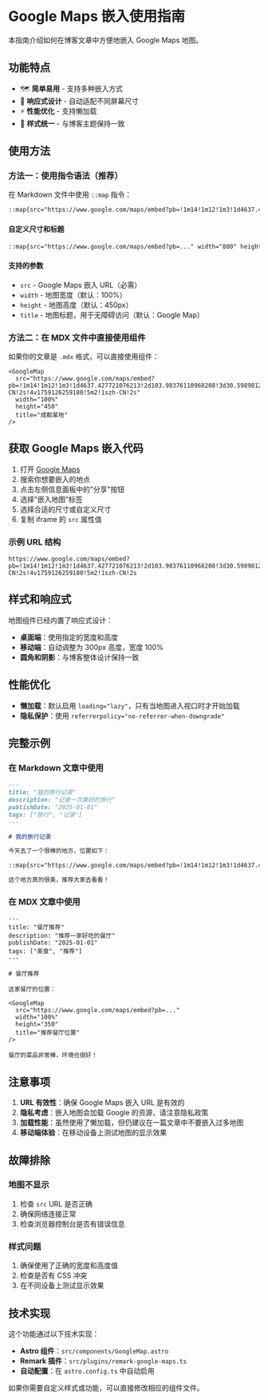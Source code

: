 # Google Maps 嵌入使用指南

本指南介绍如何在博客文章中方便地嵌入 Google Maps 地图。

## 功能特点

- 🗺️ **简单易用** - 支持多种嵌入方式
- 📱 **响应式设计** - 自动适配不同屏幕尺寸
- ⚡ **性能优化** - 支持懒加载
- 🎨 **样式统一** - 与博客主题保持一致

## 使用方法

### 方法一：使用指令语法（推荐）

在 Markdown 文件中使用 `::map` 指令：

```markdown
::map{src="https://www.google.com/maps/embed?pb=!1m14!1m12!1m3!1d4637.427721076213!2d103.98376110968208!3d30.59898122794867!2m3!1f0!2f0!3f0!3m2!1i1024!2i768!4f13.1!5e0!3m2!1szh-CN!2s!4v1759126259180!5m2!1szh-CN!2s"}
```

#### 自定义尺寸和标题

```markdown
::map{src="https://www.google.com/maps/embed?pb=..." width="800" height="400" title="我的位置"}
```

#### 支持的参数

- `src` - Google Maps 嵌入 URL（必需）
- `width` - 地图宽度（默认：100%）
- `height` - 地图高度（默认：450px）
- `title` - 地图标题，用于无障碍访问（默认：Google Map）

### 方法二：在 MDX 文件中直接使用组件

如果你的文章是 `.mdx` 格式，可以直接使用组件：

```mdx
<GoogleMap 
  src="https://www.google.com/maps/embed?pb=!1m14!1m12!1m3!1d4637.427721076213!2d103.98376110968208!3d30.59898122794867!2m3!1f0!2f0!3f0!3m2!1i1024!2i768!4f13.1!5e0!3m2!1szh-CN!2s!4v1759126259180!5m2!1szh-CN!2s"
  width="100%"
  height="450"
  title="成都某地"
/>
```

## 获取 Google Maps 嵌入代码

1. 打开 [Google Maps](https://maps.google.com/)
2. 搜索你想要嵌入的地点
3. 点击左侧信息面板中的"分享"按钮
4. 选择"嵌入地图"标签
5. 选择合适的尺寸或自定义尺寸
6. 复制 iframe 的 `src` 属性值

### 示例 URL 结构

```
https://www.google.com/maps/embed?pb=!1m14!1m12!1m3!1d4637.427721076213!2d103.98376110968208!3d30.59898122794867!2m3!1f0!2f0!3f0!3m2!1i1024!2i768!4f13.1!5e0!3m2!1szh-CN!2s!4v1759126259180!5m2!1szh-CN!2s
```

## 样式和响应式

地图组件已经内置了响应式设计：

- **桌面端**：使用指定的宽度和高度
- **移动端**：自动调整为 300px 高度，宽度 100%
- **圆角和阴影**：与博客整体设计保持一致

## 性能优化

- **懒加载**：默认启用 `loading="lazy"`，只有当地图进入视口时才开始加载
- **隐私保护**：使用 `referrerpolicy="no-referrer-when-downgrade"`

## 完整示例

### 在 Markdown 文章中使用

```markdown
---
title: "我的旅行记录"
description: "记录一次美好的旅行"
publishDate: "2025-01-01"
tags: ["旅行", "记录"]
---

# 我的旅行记录

今天去了一个很棒的地方，位置如下：

::map{src="https://www.google.com/maps/embed?pb=!1m14!1m12!1m3!1d4637.427721076213!2d103.98376110968208!3d30.59898122794867!2m3!1f0!2f0!3f0!3m2!1i1024!2i768!4f13.1!5e0!3m2!1szh-CN!2s!4v1759126259180!5m2!1szh-CN!2s" title="旅行目的地"}

这个地方真的很美，推荐大家去看看！
```

### 在 MDX 文章中使用

```mdx
---
title: "餐厅推荐"
description: "推荐一家好吃的餐厅"
publishDate: "2025-01-01"
tags: ["美食", "推荐"]
---

# 餐厅推荐

这家餐厅的位置：

<GoogleMap 
  src="https://www.google.com/maps/embed?pb=..."
  width="100%"
  height="350"
  title="推荐餐厅位置"
/>

餐厅的菜品非常棒，环境也很好！
```

## 注意事项

1. **URL 有效性**：确保 Google Maps 嵌入 URL 是有效的
2. **隐私考虑**：嵌入地图会加载 Google 的资源，请注意隐私政策
3. **加载性能**：虽然使用了懒加载，但仍建议在一篇文章中不要嵌入过多地图
4. **移动端体验**：在移动设备上测试地图的显示效果

## 故障排除

### 地图不显示

1. 检查 `src` URL 是否正确
2. 确保网络连接正常
3. 检查浏览器控制台是否有错误信息

### 样式问题

1. 确保使用了正确的宽度和高度值
2. 检查是否有 CSS 冲突
3. 在不同设备上测试显示效果

## 技术实现

这个功能通过以下技术实现：

- **Astro 组件**：`src/components/GoogleMap.astro`
- **Remark 插件**：`src/plugins/remark-google-maps.ts`
- **自动配置**：在 `astro.config.ts` 中自动启用

如果你需要自定义样式或功能，可以直接修改相应的组件文件。
